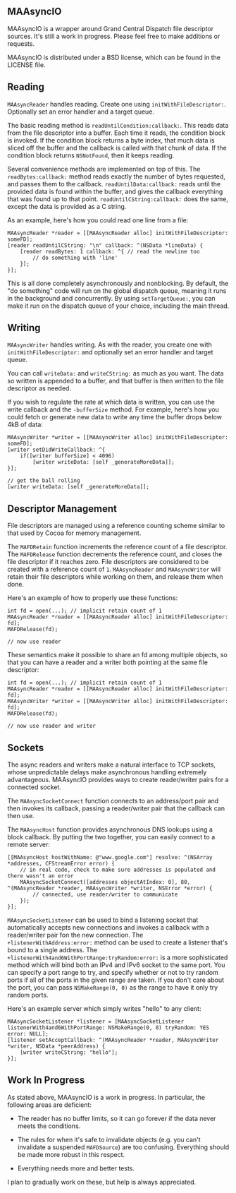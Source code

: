 MAAsyncIO
---------

MAAsyncIO is a wrapper around Grand Central Dispatch file descriptor sources. It's still a work in progress. Please feel free to make additions or requests.

MAAsyncIO is distributed under a BSD license, which can be found in the LICENSE file.


Reading
-------

`MAAsyncReader` handles reading. Create one using `initWithFileDescriptor:`. Optionally set an error handler and a target queue.

The basic reading method is `readUntilCondition:callback:`. This reads data from the file descriptor into a buffer. Each time it reads, the condition block is invoked. If the condition block returns a byte index, that much data is sliced off the buffer and the callback is called with that chunk of data. If the condition block returns `NSNotFound`, then it keeps reading.

Several convenience methods are implemented on top of this. The `readBytes:callback:` method reads exactly the number of bytes requested, and passes them to the callback. `readUntilData:callback:` reads until the provided data is found within the buffer, and gives the callback everything that was found up to that point. `readUntilCString:callback:` does the same, except the data is provided as a C string.

As an example, here's how you could read one line from a file:

    MAAsyncReader *reader = [[MAAsyncReader alloc] initWithFileDescriptor: someFD];
    [reader readUntilCString: "\n" callback: ^(NSData *lineData) {
        [reader readBytes: 1 callback: ^{ // read the newline too
            // do something with 'line'
        }];
    }];

This is all done completely asynchronously and nonblocking. By default, the "do something" code will run on the global dispatch queue, meaning it runs in the background and concurrently. By using `setTargetQueue:`, you can make it run on the dispatch queue of your choice, including the main thread.


Writing
-------

`MAAsyncWriter` handles writing. As with the reader, you create one with `initWithFileDescriptor:` and optionally set an error handler and target queue.

You can call `writeData:` and `writeCString:` as much as you want. The data so written is appended to a buffer, and that buffer is then written to the file descriptor as needed.

If you wish to regulate the rate at which data is written, you can use the write callback and the `-bufferSize` method. For example, here's how you could fetch or generate new data to write any time the buffer drops below 4kB of data:

    MAAsyncWriter *writer = [[MAAsyncWriter alloc] initWithFileDescriptor: someFD];
    [writer setDidWriteCallback: ^{
        if([writer bufferSize] < 4096)
            [writer writeData: [self _generateMoreData]];
    }];
    
    // get the ball rolling
    [writer writeData: [self _generateMoreData]];


Descriptor Management
---------------------

File descriptors are managed using a reference counting scheme similar to that used by Cocoa for memory management.

The `MAFDRetain` function increments the reference count of a file descriptor. The `MAFDRelease` function decrements the reference count, and closes the file descriptor if it reaches zero. File descriptors are considered to be created with a reference count of `1`. `MAAsyncReader` and `MAAsyncWriter` will retain their file descriptors while working on them, and release them when done.

Here's an example of how to properly use these functions:

    int fd = open(...); // implicit retain count of 1
    MAAsyncReader *reader = [[MAAsyncReader alloc] initWithFileDescriptor: fd];
    MAFDRelease(fd);
    
    // now use reader

These semantics make it possible to share an fd among multiple objects, so that you can have a reader and a writer both pointing at the same file descriptor:

    int fd = open(...); // implicit retain count of 1
    MAAsyncReader *reader = [[MAAsyncReader alloc] initWithFileDescriptor: fd];
    MAAsyncWriter *writer = [[MAAsyncWriter alloc] initWithFileDescriptor: fd];
    MAFDRelease(fd);
    
    // now use reader and writer


Sockets
-------

The async readers and writers make a natural interface to TCP sockets, whose unpredictable delays make asynchronous handling extremely advantageous. MAAsyncIO provides ways to create reader/writer pairs for a connected socket.

The `MAAsyncSocketConnect` function connects to an address/port pair and then invokes its callback, passing a reader/writer pair that the callback can then use.

The `MAAsyncHost` function provides asynchronous DNS lookups using a block callback. By putting the two together, you can easily connect to a remote server:

    [[MAAsyncHost hostWithName: @"www.google.com"] resolve: ^(NSArray *addresses, CFStreamError error) {
        // in real code, check to make sure addresses is populated and there wasn't an error
        MAAsyncSocketConnect([addresses objectAtIndex: 0], 80, ^(MAAsyncReader *reader, MAAsyncWriter *writer, NSError *error) {
            // connected, use reader/writer to communicate
        });
    }];

`MAAsyncSocketListener` can be used to bind a listening socket that automatically accepts new connections and invokes a callback with a reader/writer pair fon the new connection. The `+listenerWithAddress:error:` method can be used to create a listener that's bound to a single address. The `+listenerWith4and6WithPortRange:tryRandom:error:` is a more sophisticated method which will bind both an IPv4 and IPv6 socket to the same port. You can specify a port range to try, and specify whether or not to try random ports if all of the ports in the given range are taken. If you don't care about the port, you can pass `NSMakeRange(0, 0)` as the range to have it only try random ports.

Here's an example server which simply writes "hello" to any client:

    MAAsyncSocketListener *listener = [MAAsyncSocketListener listenerWith4and6WithPortRange: NSMakeRange(0, 0) tryRandom: YES error: NULL];
    [listener setAcceptCallback: ^(MAAsyncReader *reader, MAAsyncWriter *writer, NSData *peerAddress) {
        [writer writeCString: "hello"];
    }];


Work In Progress
----------------

As stated above, MAAsyncIO is a work in progress. In particular, the following areas are deficient:

- The reader has no buffer limits, so it can go forever if the data never meets the conditions.

- The rules for when it's safe to invalidate objects (e.g. you can't invalidate a suspended `MAFDSource`) are too confusing. Everything should be made more robust in this respect.

- Everything needs more and better tests.

I plan to gradually work on these, but help is always appreciated.

